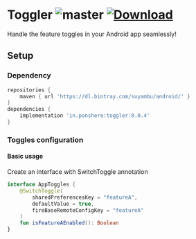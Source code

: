 # Toggler  ![master](https://github.com/ponsuyambu/Toggler/workflows/master/badge.svg?branch=master) [ ![Download](https://api.bintray.com/packages/suyambu/android/toggler/images/download.svg) ](https://bintray.com/suyambu/android/toggler/_latestVersion)

Handle the feature toggles in your Android app seamlessly!

## Setup

### Dependency
```groovy
repositories {
    maven { url 'https://dl.bintray.com/suyambu/android/' }
}
dependencies {
    implementation 'in.ponshere:toggler:0.0.4'
}
```

### Toggles configuration
#### Basic usage
Create an interface with SwitchToggle annotation
```kotlin
interface AppToggles {
    @SwitchToggle(
        sharedPreferencesKey = "featureA",
        defaultValue = true,
        fireBaseRemoteConfigKey = "featureA"
    )
    fun isFeatureAEnabled(): Boolean
}
```


